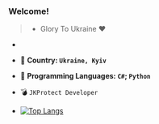 

### Welcome!

>- Glory To Ukraine ❤
-
- :blue_heart: **Country: `Ukraine, Kyiv`** 
- :snake: **Programming Languages: `C#`; `Python`**
- :bomb: `JKProtect Developer`

- [![Top Langs](https://github-readme-stats.vercel.app/api/top-langs/?username=EzCq&layout=compact)](https://github.com/anuraghazra/github-readme-stats)
